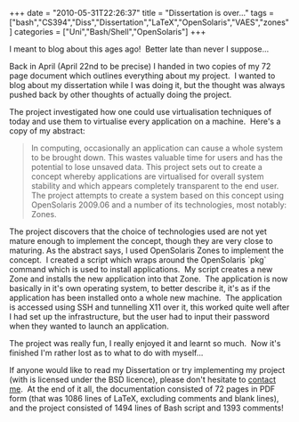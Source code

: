+++
date = "2010-05-31T22:26:37"
title = "Dissertation is over..."
tags = ["bash","CS394","Diss","Dissertation","LaTeX","OpenSolaris","VAES","zones"]
categories = ["Uni","Bash/Shell","OpenSolaris"]
+++

I meant to blog about this ages ago!  Better late than never I suppose...

Back in April (April 22nd to be precise) I handed in two copies of my 72 page document which outlines everything about my project.  I wanted to blog about my dissertation while I was doing it, but the thought was always pushed back by other thoughts of actually doing the project.

The project investigated how one could use virtualisation techniques of today and use them to virtualise every application on a machine.  Here's a copy of my abstract:
> In computing, occasionally an application can cause a whole system to be brought down. This wastes valuable time for users and has the potential to lose unsaved data. This project sets out to create a concept whereby applications are virtualised for overall system stability and which appears completely transparent to the
end user. The project attempts to create a system based on this concept using OpenSolaris 2009.06 and a number of its technologies, most notably: Zones.

The project discovers that the choice of technologies used are not yet mature enough to implement the concept, though they are very close to maturing.
As the abstract says, I used OpenSolaris Zones to implement the concept.  I created a script which wraps around the OpenSolaris \`pkg\` command which is used to install applications.  My script creates a new Zone and installs the new application into that Zone.  The application is now basically in it's own operating system, to better describe it, it's as if the application has been installed onto a whole new machine.  The application is accessed using SSH and tunnelling X11 over it, this worked quite well after I had set up the infrastructure, but the user had to input their password when they wanted to launch an application.

The project was really fun, I really enjoyed it and learnt so much.  Now it's finished I'm rather lost as to what to do with myself...

If anyone would like to read my Dissertation or try implementing my project (with is licensed under the BSD licence), please don't hesitate to [contact me][1].  At the end of it all, the documentation consisted of 72 pages in PDF form (that was 1086 lines of LaTeX, excluding comments and blank lines), and the project consisted of 1494 lines of Bash script and 1393 comments!

  [1]: mailto:ben.lavery@gmail.com
